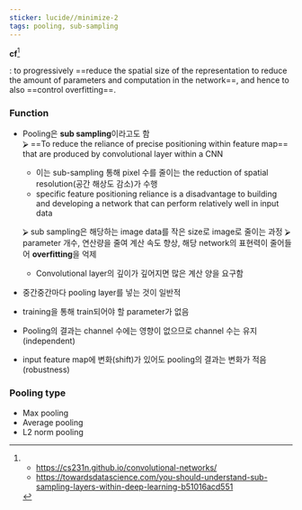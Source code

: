 ```yaml
---
sticker: lucide//minimize-2
tags: pooling, sub-sampling
---
```

**cf**[^0]

: to progressively ==reduce the spatial size of the representation to reduce the amount of parameters and computation in the network==, and hence to also ==control overfitting==.

### Function

- Pooling은 **sub sampling**이라고도 함  
	⮚   ==To reduce the reliance of precise positioning within feature map== that are produced by convolutional layer within a CNN
	- 이는 sub-sampling 통해 pixel 수를 줄이는 the reduction of spatial resolution(공간 해상도 감소)가 수행
	- specific feature positioning reliance is a disadvantage to building and developing a network that can perform relatively well in input data
	
	
	⮚   sub sampling은 해당하는 image data를 작은 size로 image로 줄이는 과정 
	⮚   parameter 개수, 연산량을 줄여 계산 속도 향상, 해당 network의 표현력이 줄어들어 **overfitting**을 억제
	- Convolutional layer의 깊이가 깊어지면 많은 계산 양을 요구함

- 중간중간마다 pooling layer를 넣는 것이 일반적
- training을 통해 train되어야 할 parameter가 없음
- Pooling의 결과는 channel 수에는 영향이 없으므로 channel 수는 유지(independent)
- input feature map에 변화(shift)가 있어도 pooling의 결과는 변화가 적음(robustness)

### Pooling type

- Max pooling
- Average pooling
- L2 norm pooling














[^0]: - https://cs231n.github.io/convolutional-networks/ 
	- https://towardsdatascience.com/you-should-understand-sub-sampling-layers-within-deep-learning-b51016acd551